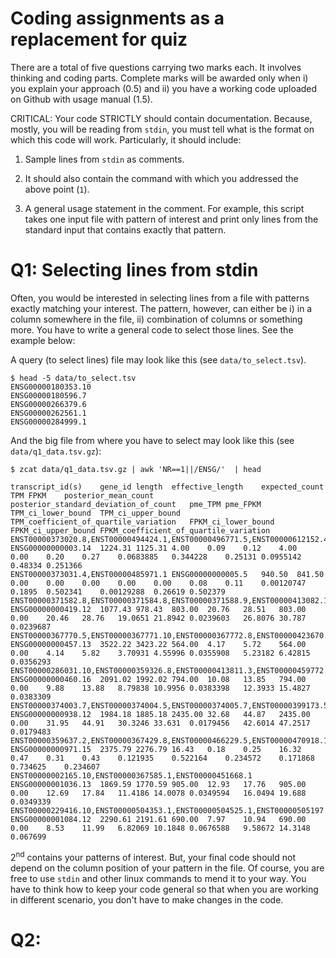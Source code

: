 # Coding assignments as a replacement for quiz

There are a total of five questions carrying two marks each. It involves thinking and coding parts. Complete marks will be awarded only when i)  you explain your approach (0.5) and ii) you have a working code uploaded on Github with usage manual (1.5). 

CRITICAL: Your code STRICTLY should contain documentation. Because, mostly, you will be reading from `stdin`, you must tell what is the format on which this code will work. Particularly, it should include:

1. Sample lines from `stdin` as comments. 

2. It should also contain the command with which you addressed the above point (`1`). 

3. A general usage statement in the comment. For example, this script takes one input file with pattern of interest and print only lines from the standard input that contains exactly that pattern.



# Q1: Selecting lines from stdin

Often, you would be interested in selecting lines from a file with patterns
exactly matching your interest. The pattern, however, can either be i) in a
column somewhere in the file, ii) combination of columns or something more. You
have to write a general code to select those lines. See the example below:

A query (to select lines) file may look like this (see `data/to_select.tsv`).

```
$ head -5 data/to_select.tsv
ENSG00000180353.10
ENSG00000180596.7
ENSG00000266379.6
ENSG00000262561.1
ENSG00000284999.1
```

And the big file from where you have to select may look like this (see `data/q1_data.tsv.gz`):

```
$ zcat data/q1_data.tsv.gz | awk 'NR==1||/ENSG/'  | head 

transcript_id(s)	gene_id	length	effective_length	expected_count	TPM	FPKM	posterior_mean_count	posterior_standard_deviation_of_count	pme_TPM	pme_FPKM	TPM_ci_lower_bound	TPM_ci_upper_bound	TPM_coefficient_of_quartile_variation	FPKM_ci_lower_bound	FPKM_ci_upper_bound	FPKM_coefficient_of_quartile_variation
ENST00000373020.8,ENST00000494424.1,ENST00000496771.5,ENST00000612152.4,ENST00000614008.4	ENSG00000000003.14	1224.31	1125.31	4.00	0.09	0.12	4.00	0.00	0.20	0.27	0.0683885	0.344228	0.25131	0.0955142	0.48334	0.251366
ENST00000373031.4,ENST00000485971.1	ENSG00000000005.5	940.50	841.50	0.00	0.00	0.00	0.00	0.00	0.08	0.11	0.00120747	0.1895	0.502341	0.00129288	0.26619	0.502379
ENST00000371582.8,ENST00000371584.8,ENST00000371588.9,ENST00000413082.1,ENST00000466152.5,ENST00000494752.1	ENSG00000000419.12	1077.43	978.43	803.00	20.76	28.51	803.00	0.00	20.46	28.76	19.0651	21.8942	0.0239603	26.8076	30.787	0.0239687
ENST00000367770.5,ENST00000367771.10,ENST00000367772.8,ENST00000423670.1,ENST00000470238.1	ENSG00000000457.13	3522.22	3423.22	564.00	4.17	5.72	564.00	0.00	4.14	5.82	3.70931	4.55996	0.0355908	5.23182	6.42815	0.0356293
ENST00000286031.10,ENST00000359326.8,ENST00000413811.3,ENST00000459772.5,ENST00000466580.6,ENST00000472795.5,ENST00000481744.5,ENST00000496973.5,ENST00000498289.5	ENSG00000000460.16	2091.02	1992.02	794.00	10.08	13.85	794.00	0.00	9.88	13.88	8.79838	10.9956	0.0383398	12.3933	15.4827	0.0383309
ENST00000374003.7,ENST00000374004.5,ENST00000374005.7,ENST00000399173.5,ENST00000457296.5,ENST00000468038.1,ENST00000475472.5	ENSG00000000938.12	1984.18	1885.18	2435.00	32.68	44.87	2435.00	0.00	31.95	44.91	30.3246	33.631	0.0179456	42.6014	47.2517	0.0179483
ENST00000359637.2,ENST00000367429.8,ENST00000466229.5,ENST00000470918.1,ENST00000496761.1,ENST00000630130.2	ENSG00000000971.15	2375.79	2276.79	16.43	0.18	0.25	16.32	0.47	0.31	0.43	0.121935	0.522164	0.234572	0.171868	0.734625	0.234607
ENST00000002165.10,ENST00000367585.1,ENST00000451668.1	ENSG00000001036.13	1869.59	1770.59	905.00	12.93	17.76	905.00	0.00	12.69	17.84	11.4186	14.0078	0.0349594	16.0494	19.688	0.0349339
ENST00000229416.10,ENST00000504353.1,ENST00000504525.1,ENST00000505197.1,ENST00000505294.5,ENST00000509541.5,ENST00000510837.5,ENST00000513939.6,ENST00000514004.5,ENST00000514373.3,ENST00000514933.2,ENST00000515580.1,ENST00000616923.5,ENST00000643939.1,ENST00000650454.1	ENSG00000001084.12	2290.61	2191.61	690.00	7.97	10.94	690.00	0.00	8.53	11.99	6.82069	10.1848	0.0676588	9.58672	14.3148	0.067699
```

2<sup>nd</sup> contains your patterns of interest. But, your final code should not depend on the column position of your pattern in the file. Of course, you are free to use `stdin` and other linux commands to mend it to your way. You have to think how to keep your code general so that when you are working in different scenario, you don't have to make changes in the code.


# Q2: 

